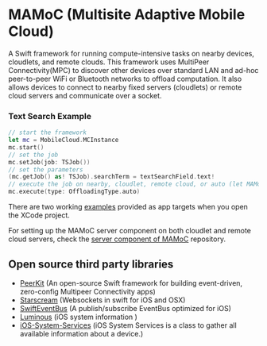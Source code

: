 # MAMoC (Multisite Adaptive Mobile Cloud)
A Swift framework for running compute-intensive tasks on nearby devices, cloudlets, and remote clouds. This framework uses MultiPeer Connectivity(MPC) to discover other devices over standard LAN and ad-hoc peer-to-peer WiFi or Bluetooth networks to offload computation. It also allows devices to connect to nearby fixed servers (cloudlets) or remote cloud servers and communicate over a socket.

### Text Search Example
```Swift
// start the framework
let mc = MobileCloud.MCInstance
mc.start()
// set the job
mc.setJob(job: TSJob())
// set the parameters
(mc.getJob() as! TSJob).searchTerm = textSearchField.text!
// execute the job on nearby, cloudlet, remote cloud, or auto (let MAMoC decide)
mc.execute(type: OffloadingType.auto)
```

There are two working [examples](https://github.com/dawand/MAMoC/tree/master/Examples) provided as app targets when you open the XCode project.

For setting up the MAMoC server component on both cloudlet and remote cloud servers, check the [server component of MAMoC](https://github.com/dawand/SwiftServerContainer) repository.

## Open source third party libraries
- [PeerKit](https://github.com/jpsim/PeerKit) (An open-source Swift framework for building event-driven, zero-config Multipeer Connectivity apps)
- [Starscream](https://github.com/daltoniam/Starscream) (Websockets in swift for iOS and OSX)
- [SwiftEventBus](https://github.com/cesarferreira/SwiftEventBus) (A publish/subscribe EventBus optimized for iOS)
- [Luminous](https://github.com/andrealufino/Luminous) (iOS system information )
- [iOS-System-Services](https://github.com/Shmoopi/iOS-System-Services) (iOS System Services is a class to gather all available information about a device.)
